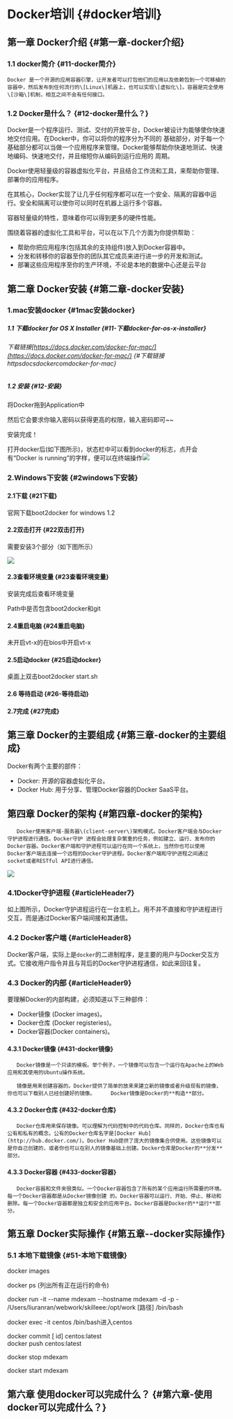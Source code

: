 # Docker培训 {#docker培训}

## 第一章 Docker介绍 {#第一章-docker介绍}

### 1.1 docker简介 {#11-docker简介}

```
Docker 是一个开源的应用容器引擎，让开发者可以打包他们的应用以及依赖包到一个可移植的容器中，然后发布到任何流行的\[Linux\]机器上，也可以实现\[虚拟化\]。容器是完全使用\[沙箱\]机制，相互之间不会有任何接口。

```

### 1.2 Docker是什么？ {#12-docker是什么？}

Docker是一个程序运行、测试、交付的开放平台，Docker被设计为能够使你快速地交付应用。在Docker中，你可以将你的程序分为不同的 基础部分，对于每一个基础部分都可以当做一个应用程序来管理。Docker能够帮助你快速地测试、快速地编码、快速地交付，并且缩短你从编码到运行应用的 周期。

Docker使用轻量级的容器虚拟化平台，并且结合工作流和工具，来帮助你管理、部署你的应用程序。

在其核心，Docker实现了让几乎任何程序都可以在一个安全、隔离的容器中运行。安全和隔离可以使你可以同时在机器上运行多个容器。

容器轻量级的特性，意味着你可以得到更多的硬件性能。

围绕着容器的虚拟化工具和平台，可以在以下几个方面为你提供帮助：

* 帮助你把应用程序\(包括其余的支持组件\)放入到Docker容器中。
* 分发和转移你的容器至你的团队其它成员来进行进一步的开发和测试。
* 部署这些应用程序至你的生产环境，不论是本地的数据中心还是云平台

## 第二章 Docker安装 {#第二章-docker安装}

### 1.mac安装docker {#1mac安装docker}

##### 1.1 下载docker for OS X Installer {#11-下载docker-for-os-x-installer}

###### 下载链接[https://docs.docker.com/docker-for-mac/](https://docs.docker.com/docker-for-mac/) {#下载链接httpsdocsdockercomdocker-for-mac}

##### 1.2 安装 {#12-安装}

将Docker拖到Application中

然后它会要求你输入密码以获得更高的权限，输入密码即可~~

安装完成！

打开docker后\(如下图所示\)，状态栏中可以看到docker的标志，点开会有“Docker is running”的字样，便可以在终端操作![](https://hxgqh.gitbooks.io/haomotraining/content/assets/docker1-1-2.png)

### 2.Windows下安装 {#2windows下安装}

#### 2.1下载 {#21下载}

官网下载boot2docker for windows 1.2

#### 2.2双击打开 {#22双击打开}

需要安装3个部分（如下图所示）

![](https://hxgqh.gitbooks.io/haomotraining/content/assets/docker2-2-2.png)

#### 2.3查看环境变量 {#23查看环境变量}

安装完成后查看环境变量

Path中是否包含boot2docker和git

#### 2.4重启电脑 {#24重启电脑}

未开启vt-x的在bios中开启vt-x

#### 2.5启动docker {#25启动docker}

桌面上双击boot2docker start.sh

#### 2.6 等待启动 {#26-等待启动}

#### 2.7完成 {#27完成}

## 第三章 Docker的主要组成 {#第三章-docker的主要组成}

Docker有两个主要的部件：

* Docker: 开源的容器虚拟化平台。
* Docker Hub: 用于分享、管理Docker容器的Docker SaaS平台。

## 第四章 Docker的架构 {#第四章-docker的架构}

```
   Docker使用客户端-服务器\(client-server\)架构模式。Docker客户端会与Docker守护进程进行通信。Docker守护 进程会处理复杂繁重的任务，例如建立、运行、发布你的Docker容器。Docker客户端和守护进程可以运行在同一个系统上，当然你也可以使用 Docker客户端去连接一个远程的Docker守护进程。Docker客户端和守护进程之间通过socket或者RESTful API进行通信。

```

![](http://static.open-open.com/lib/uploadImg/20141013/20141013170235_453.png)

### 4.1Docker守护进程 {#articleHeader7}

如上图所示，Docker守护进程运行在一台主机上。用不并不直接和守护进程进行交互，而是通过Docker客户端间接和其通信。

### 4.2 Docker客户端 {#articleHeader8}

Docker客户端，实际上是`docker`的二进制程序，是主要的用户与Docker交互方式。它接收用户指令并且与背后的Docker守护进程通信，如此来回往复。

### 4.3 Docker的内部 {#articleHeader9}

要理解Docker的内部构建，必须知道以下三种部件：

* Docker镜像 \(Docker images\)。
* Docker仓库 \(Docker registeries\)。
* Docker容器\(Docker containers\)。

#### 4.3.1 Docker镜像 {#431-docker镜像}

```
   Docker镜像是一个只读的模板。举个例子，一个镜像可以包含一个运行在Apache上的Web应用和其使用的Ubuntu操作系统。

   镜像是用来创建容器的。Docker提供了简单的放来来建立新的镜像或者升级现有的镜像，你也可以下载别人已经创建好的镜像。     Docker镜像是Docker的**构造**部分。

```

#### 4.3.2 Docker仓库 {#432-docker仓库}

```
   Docker仓库用来保存镜像。可以理解为代码控制中的代码仓库。同样的，Docker仓库也有公有和私有的概念。公有的Docker仓库名字是[Docker Hub](http://hub.docker.com/)。Docker Hub提供了庞大的镜像集合供使用。这些镜像可以是你自己创建的，或者你也可以在别人的镜像基础上创建。Docker仓库是Docker的**分发**部分。

```

#### 4.3.3 Docker容器 {#433-docker容器}

```
   Docker容器和文件夹很类似。一个Docker容器包含了所有的某个应用运行所需要的环境。每一个Docker容器都是从Docker镜像创建 的。Docker容器可以运行、开始、停止、移动和删除。每一个Docker容器都是独立和安全的应用平台。Docker容器是Docker的**运行**部分。

```

## 第五章 Docker实际操作 {#第五章--docker实际操作}

### 5.1 本地下载镜像 {#51-本地下载镜像}

docker images

docker ps \(列出所有正在运行的命令\)

docker run -it --name mdexam --hostname mdexam -d -p - /Users/liuranran/webwork/skilleee:/opt/work \[路径\] /bin/bash

docker exec -it centos /bin/bash进入centos

docker commit \[ id\] centos:latest  
docker push centos:latest

docker stop mdexam

docker start mdexam

## 第六章 使用docker可以完成什么？ {#第六章-使用docker可以完成什么？}




